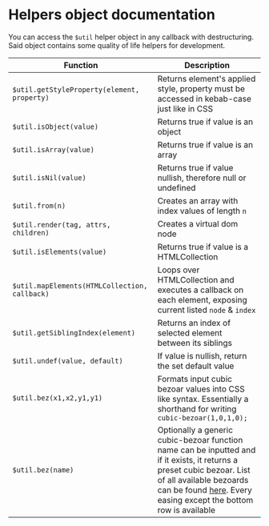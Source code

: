 # Helpers object documentation

You can access the `$util` helper object in any callback with destructuring. Said object contains some quality of life helpers for development.

| Function                                      | Description                                                                                                                                                                                                                                   |
| --------------------------------------------- | --------------------------------------------------------------------------------------------------------------------------------------------------------------------------------------------------------------------------------------------- |
| `$util.getStyleProperty(element, property)`   | Returns element's applied style, property must be accessed in kebab-case just like in CSS                                                                                                                                                     |
| `$util.isObject(value)`                       | Returns true if value is an object                                                                                                                                                                                                            |
| `$util.isArray(value)`                        | Returns true if value is an array                                                                                                                                                                                                             |
| `$util.isNil(value)`                          | Returns true if value nullish, therefore null or undefined                                                                                                                                                                                    |
| `$util.from(n)`                               | Creates an array with index values of length `n`                                                                                                                                                                                              |
| `$util.render(tag, attrs, children)`          | Creates a virtual dom node                                                                                                                                                                                                                    |
| `$util.isElements(value)`                     | Returns true if value is a HTMLCollection                                                                                                                                                                                                     |
| `$util.mapElements(HTMLCollection, callback)` | Loops over HTMLCollection and executes a callback on each element, exposing current listed `node` & `index`                                                                                                                                   |
| `$util.getSiblingIndex(element)`              | Returns an index of selected element between its siblings                                                                                                                                                                                     |
| `$util.undef(value, default)`                 | If value is nullish, return the set default value                                                                                                                                                                                             |
| `$util.bez(x1,x2,y1,y1)`                      | Formats input cubic bezoar values into CSS like syntax. Essentially a shorthand for writing `cubic-bezoar(1,0,1,0);`                                                                                                                          |
| `$util.bez(name)`                             | Optionally a generic cubic-bezoar function name can be inputted and if it exists, it returns a preset cubic bezoar. List of all available bezoards can be found [here](https://easings.net/). Every easing except the bottom row is available |

